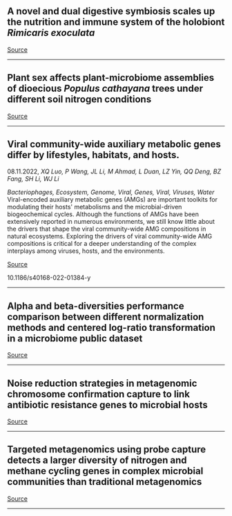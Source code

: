 ## A novel and dual digestive symbiosis scales up the nutrition and immune system of the holobiont <em>Rimicaris exoculata</em>

[Source](https://microbiomejournal.biomedcentral.com/articles/10.1186/s40168-022-01380-2)

---

## Plant sex affects plant-microbiome assemblies of dioecious <em>Populus cathayana</em> trees under different soil nitrogen conditions

[Source](https://microbiomejournal.biomedcentral.com/articles/10.1186/s40168-022-01387-9)

---

## Viral community-wide auxiliary metabolic genes differ by lifestyles, habitats, and hosts.
 08.11.2022, _XQ Luo, P Wang, JL Li, M Ahmad, L Duan, LZ Yin, QQ Deng, BZ Fang, SH Li, WJ Li_


_Bacteriophages, Ecosystem, Genome, Viral, Genes, Viral, Viruses, Water_
Viral-encoded auxiliary metabolic genes (AMGs) are important toolkits for modulating their hosts' metabolisms and the microbial-driven biogeochemical cycles. Although the functions of AMGs have been extensively reported in numerous environments, we still know little about the drivers that shape the viral community-wide AMG compositions in natural ecosystems. Exploring the drivers of viral community-wide AMG compositions is critical for a deeper understanding of the complex interplays among viruses, hosts, and the environments.

[Source](https://microbiomejournal.biomedcentral.com/articles/10.1186/s40168-022-01384-y)

10.1186/s40168-022-01384-y

---

## Alpha and beta-diversities performance comparison between different normalization methods and centered log-ratio transformation in a microbiome public dataset

[Source](https://www.biorxiv.org/content/10.1101/2022.11.07.512066v1.abstract?%3Fcollection=)

---

## Noise reduction strategies in metagenomic chromosome confirmation capture to link antibiotic resistance genes to microbial hosts

[Source](https://www.biorxiv.org/content/10.1101/2022.11.05.514866v1.abstract?%3Fcollection=)

---

## Targeted metagenomics using probe capture detects a larger diversity of nitrogen and methane cycling genes in complex microbial communities than traditional metagenomics

[Source](https://www.biorxiv.org/content/10.1101/2022.11.04.515048v1.abstract?%3Fcollection=)

---


